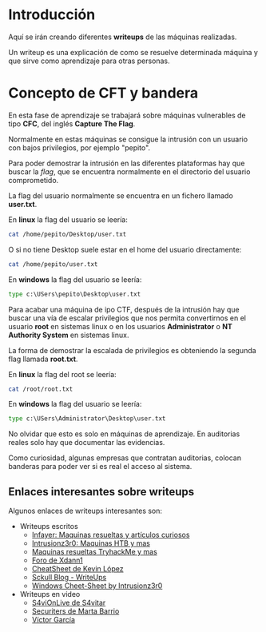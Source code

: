 # Introducción

Aquí se irán creando diferentes **writeups** de las máquinas realizadas.

Un writeup es una explicación de como se resuelve determinada máquina y que sirve como aprendizaje para otras personas.

# Concepto de CFT y bandera

En esta fase de aprendizaje se trabajará sobre máquinas vulnerables de tipo **CFC**, del inglés **Capture The Flag**.

Normalmente en estas máquinas se consigue la intrusión con un usuario con bajos privilegios, por ejemplo "pepito".

Para poder demostrar la intrusión en las diferentes plataformas hay que buscar la *flag*, que se encuentra normalmente en el directorio del usuario comprometido. 

La flag del usuario normalmente se encuentra en un fichero llamado **user.txt**.

En **linux** la flag del usuario se leería:

```bash
cat /home/pepito/Desktop/user.txt
```
O si no tiene Desktop suele estar en el home del usuario directamente:

```bash
cat /home/pepito/user.txt
```

En **windows** la flag del usuario se leería:

```cmd
type c:\USers\pepito\Desktop\user.txt
```

Para acabar una máquina de ipo CTF, después de la intrusión hay que buscar una vía de escalar privilegios que nos permita convertirnos en el usuario **root** en sistemas linux o en los usuarios **Administrator** o **NT Authority System** en sistemas linux.

La forma de demostrar la escalada de privilegios es obteniendo la segunda flag llamada **root.txt**.

En **linux** la flag del root se leería:

```bash
cat /root/root.txt
```
En **windows** la flag del usuario se leería:

```cmd
type c:\USers\Administrator\Desktop\user.txt
```

No olvidar que esto es solo en máquinas de aprendizaje. En auditorias reales solo hay que documentar las evidencias.

Como curiosidad, algunas empresas que contratan auditorias, colocan banderas para poder ver si es real el acceso al sistema.


## Enlaces interesantes sobre writeups

Algunos enlaces de writeups interesantes son:

* Writeups escritos
    * [Infayer: Maquinas resueltas y artículos curiosos](https://infayer.com/)
    * [Intrusionz3r0: Maquinas HTB y mas](https://intrusionz3r0.github.io/posts/Windows/)
    * [Maquinas resueltas TryhackMe y mas](https://guarina0x0.github.io/)
    * [Foro de Xdann1](https://xdann1.github.io/)
    * [CheatSheet de Kevin López](https://fackingamatherae.gitbook.io/cheatsheet/)
    * [Sckull Blog - WriteUps](https://sckull.github.io/)
    * [Windows Cheet-Sheet by Intrusionz3r0](https://intrusionz3r0.github.io/posts/Windows/)
* Writeups en video
    * [S4viOnLive de S4vitar](https://www.youtube.com/c/S4viOnLive/videos)
    * [Securiters de Marta Barrio](https://www.youtube.com/@Securiters/videos)
    * [Víctor García](https://www.youtube.com/@takito1812/videos)


    
